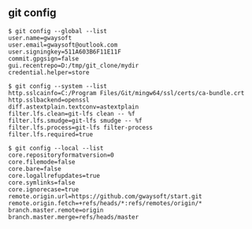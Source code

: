 ## git config
    $ git config --global --list
    user.name=gwaysoft
    user.email=gwaysoft@outlook.com
    user.signingkey=511A603B6F11E11F
    commit.gpgsign=false
    gui.recentrepo=D:/tmp/git_clone/mydir
    credential.helper=store
    
    $ git config --system --list
    http.sslcainfo=C:/Program Files/Git/mingw64/ssl/certs/ca-bundle.crt
    http.sslbackend=openssl
    diff.astextplain.textconv=astextplain
    filter.lfs.clean=git-lfs clean -- %f
    filter.lfs.smudge=git-lfs smudge -- %f
    filter.lfs.process=git-lfs filter-process
    filter.lfs.required=true
    
    $ git config --local --list
    core.repositoryformatversion=0
    core.filemode=false
    core.bare=false
    core.logallrefupdates=true
    core.symlinks=false
    core.ignorecase=true
    remote.origin.url=https://github.com/gwaysoft/start.git
    remote.origin.fetch=+refs/heads/*:refs/remotes/origin/*
    branch.master.remote=origin
    branch.master.merge=refs/heads/master
